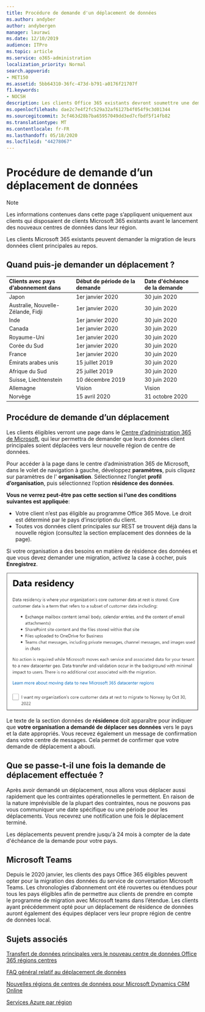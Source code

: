 ```yaml
---
title: Procédure de demande d'un déplacement de données
ms.author: andyber
author: andybergen
manager: laurawi
ms.date: 12/10/2019
audience: ITPro
ms.topic: article
ms.service: o365-administration
localization_priority: Normal
search.appverid:
- MET150
ms.assetid: 5bb64310-36fc-473d-b791-a0176f21707f
f1.keywords:
- NOCSH
description: Les clients Office 365 existants devront soumettre une demande avant la date d’échéance de leur pays afin que les données client des services Microsoft 365 participants soient déplacées vers leur nouvelle région géographique.
ms.openlocfilehash: dae2c7e4f2fc529a32af6127b4f054f9c3d01344
ms.sourcegitcommit: 3cf463d28b7ba65957049dd3ed7cfbdf5f14fb82
ms.translationtype: MT
ms.contentlocale: fr-FR
ms.lasthandoff: 05/18/2020
ms.locfileid: "44278067"
---
```

# <a name="how-to-request-your-data-move"></a>Procédure de demande d’un déplacement de données

> [!NOTE]
> Les informations contenues dans cette page s’appliquent uniquement aux clients qui disposaient de clients Microsoft 365 existants avant le lancement des nouveaux centres de données dans leur région. 
  
Les clients Microsoft 365 existants peuvent demander la migration de leurs données client principales au repos.  
  
## <a name="when-can-i-request-a-move"></a>Quand puis-je demander un déplacement ?

|**Clients avec pays d’abonnement dans**|**Début de période de la demande**|**Date d'échéance de la demande**|
|:-----|:-----|:-----|
|Japon  <br/> |1er janvier 2020  <br/> |30 juin 2020  <br/> |
|Australie, Nouvelle-Zélande, Fidji  <br/> |1er janvier 2020  <br/> |30 juin 2020  <br/> |
|Inde  <br/> |1er janvier 2020  <br/> |30 juin 2020  <br/> |
|Canada  <br/> |1er janvier 2020  <br/> |30 juin 2020  <br/> |
|Royaume-Uni  <br/> |1er janvier 2020  <br/> |30 juin 2020  <br/> |
|Corée du Sud  <br/> |1er janvier 2020  <br/> |30 juin 2020  <br/> |
|France  <br/> |1er janvier 2020  <br/> |30 juin 2020  <br/> |
|Émirats arabes unis  <br/> |15 juillet 2019  <br/> |30 juin 2020  <br/> |
|Afrique du Sud  <br/> |25 juillet 2019  <br/> |30 juin 2020  <br/> |
|Suisse, Liechtenstein  <br/> |10 décembre 2019  <br/> |30 juin 2020  <br/> |
|Allemagne  <br/> |Vision  <br/> |Vision  <br/> |
|Norvège  <br/> |15 avril 2020  <br/> |31 octobre 2020  <br/> |
   
## <a name="how-to-request-a-move"></a>Procédure de demande d’un déplacement

Les clients éligibles verront une page dans le [Centre d’administration 365 de Microsoft](https://aka.ms/365admin), qui leur permettra de demander que leurs données client principales soient déplacées vers leur nouvelle région de centre de données.  
  
Pour accéder à la page dans le centre d’administration 365 de Microsoft, dans le volet de navigation à gauche, développez **paramètres**, puis cliquez sur paramètres de l' **organisation**.
Sélectionnez l’onglet **profil d’organisation**, puis sélectionnez l’option **résidence des données**.
  
**Vous ne verrez peut-être pas cette section si l’une des conditions suivantes est appliquée**:
- Votre client n’est pas éligible au programme Office 365 Move.  Le droit est déterminé par le pays d’inscription du client.
- Toutes vos données client principales sur REST se trouvent déjà dans la nouvelle région (consultez la section emplacement des données de la page). 
  
Si votre organisation a des besoins en matière de résidence des données et que vous devez demander une migration, activez la case à cocher, puis **Enregistrez**.
  
![Écran de l'action d'abonnement dans le centre de données](media/dataresidencyflyoutae.jpg)
  
Le texte de la section données de **résidence** doit apparaître pour indiquer que **votre organisation a demandé de déplacer ses données** vers le pays et la date appropriés. Vous recevez également un message de confirmation dans votre centre de messages. Cela permet de confirmer que votre demande de déplacement a abouti. 


  
## <a name="what-happens-after-requesting-a-move"></a>Que se passe-t-il une fois la demande de déplacement effectuée ?

Après avoir demandé un déplacement, nous allons vous déplacer aussi rapidement que les contraintes opérationnelles le permettent. En raison de la nature imprévisible de la plupart des contraintes, nous ne pouvons pas vous communiquer une date spécifique ou une période pour les déplacements. Vous recevrez une notification une fois le déplacement terminé.
  
Les déplacements peuvent prendre jusqu'à 24 mois à compter de la date d'échéance de la demande pour votre pays.
  
## <a name="microsoft-teams"></a>Microsoft Teams

Depuis le 2020 janvier, les clients des pays Office 365 éligibles peuvent opter pour la migration des données du service de conversation Microsoft Teams.  Les chronologies d’abonnement ont été rouvertes ou étendues pour tous les pays éligibles afin de permettre aux clients de prendre en compte le programme de migration avec Microsoft teams dans l’étendue. Les clients ayant précédemment opté pour un déplacement de résidence de données auront également des équipes déplacer vers leur propre région de centre de données local.

## <a name="related-topics"></a>Sujets associés

[Transfert de données principales vers le nouveau centre de données Office 365 régions centres](moving-data-to-new-datacenter-geos.md)

[FAQ général relatif au déplacement de données](data-move-faq.md)

[Nouvelles régions de centres de données pour Microsoft Dynamics CRM Online](https://go.microsoft.com/fwlink/p/?Linkid=615924)
  
[Services Azure par région](https://azure.microsoft.com/regions/)
  

